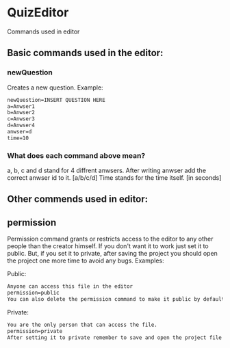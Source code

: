 # QuizEditor
Commands used in editor

## Basic commands used in the editor:

### newQuestion
Creates a new question. Example:

```markdown
newQuestion=INSERT QUESTION HERE
a=Anwser1
b=Anwser2
c=Anwser3
d=Anwser4
anwser=d
time=10
```

### What does each command above mean?
a, b, c and d stand for 4 diffrent anwsers.
After writing anwser add the correct anwser id to it. [a/b/c/d]
Time stands for the time itself. [in seconds]

## Other commends used in editor:

## permission
Permission command grants or restricts access to the editor to any other people than the creator himself. If you don't want it to work just set it to public. But, if you set it to private, after saving the project you should open the project one more time to avoid any bugs. Examples:

Public:
```markdown
Anyone can access this file in the editor
permission=public
You can also delete the permission command to make it public by default.
```

Private:
```markdown
You are the only person that can access the file.
permission=private
After setting it to private remember to save and open the project file again.
```

